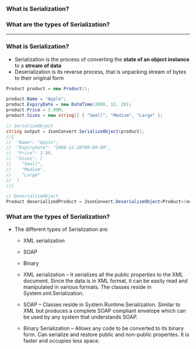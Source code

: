 ### What is Serialization?
### What are the types of Serialization?

------------------------------------------------------------------------------------------------

### What is Serialization?

  * Serialization is the process of converting the **state of an object instance** to a **stream of data**
  * Deserialization is its reverse process, that is unpacking stream of bytes to their original form
  
  
  ```c#
  Product product = new Product();

  product.Name = "Apple";
  product.ExpiryDate = new DateTime(2008, 12, 28);
  product.Price = 3.99M;
  product.Sizes = new string[] { "Small", "Medium", "Large" };

  // SerializeObject
  string output = JsonConvert.SerializeObject(product);
  //{
  //  "Name": "Apple",
  //  "ExpiryDate": "2008-12-28T00:00:00",
  //  "Price": 3.99,
  //  "Sizes": [
  //    "Small",
  //    "Medium",
  //    "Large"
  //  ]
  //}

  // DeserializeObject
  Product deserializedProduct = JsonConvert.DeserializeObject<Product>(output);
  ```
  
### What are the types of Serialization?

  * The different types of Serialization are: 
    * XML serialization
    * SOAP
    * Binary
    
    * XML serialization – It serializes all the public properties to the XML document. Since the data is in XML format, it can be easily read and manipulated in various formats. The classes reside in System.sml.Serialization.
    * SOAP – Classes reside in System.Runtime.Serialization. Similar to XML but produces a complete SOAP compliant envelope which can be used by any system that understands SOAP.
    * Binary Serialization – Allows any code to be converted to its binary form. Can serialize and restore public and non-public properties. It is faster and occupies less space.
